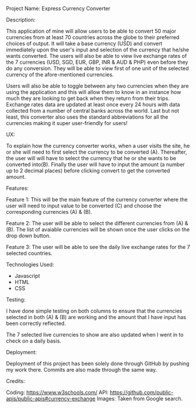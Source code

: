 Project Name: Express Currency Converter

Description:

This application of mine will allow users to be able to convert 50 major currencies from at least 70 countries across the globe to their preferred choices of output. It will take a base currency (USD) and convert immediately upon the user's input and selection of the currency that he/she wants converted. The users will also be able to view live exchange rates of the 7 currencies (USD, SGD, EUR, GBP, INR & AUD & PHP) even before they do any conversion. They will be able to view first of one unit of the selected currency of the afore-mentioned currencies.  

Users will also be able to toggle between any two currencies when they are using the application and this will allow them to know in an instance how much they are looking to get back when they return from their trips. Exchange rates data are updated at least once every 24 hours with data collected from a number of central banks across the world. Last but not least, this converter also uses the standard abbreviations for all the currencies making it super user-friendly for users!

UX:

To explain how the currency converter works, when a user visits the site, he or she will need to first select the currency to be converted (A). Thereafter, the user will will have to select the currency that he or she wants to be converted into(B). Finally the user will have to input the amount (a number up to 2 decimal places) before clicking convert to get the converted amount.

Features:

Feature 1: This will be the main feature of the currency converter where the user will need to input value to be converted (C) and choose the corresponding currencies (A) & (B).

Feature 2: The user will be able to select the different currencies from (A) & (B). The list of avaiable currencies will be shown once the user clicks on the drop down button.

Feature 3: The user will be able to see the daily live exchange rates for the 7 selected countries.

Technologies Used:

- Javascript
- HTML
- CSS

Testing:

I have done simple testing on both columns to ensure that the currencies selected in both (A) & (B) are working and the amount that I have input has been correctly reflected.

The 7 selected live currencies to show are also updated when I went in to check on a daily basis.

Deployment:

Deployment of this project has been solely done through GitHub by pushing my work there. Commits are also made through the same way.

Credits:

Coding: https://www.w3schools.com/
API: https://github.com/public-apis/public-apis#currency-exchange
Images: Taken from Google search.




